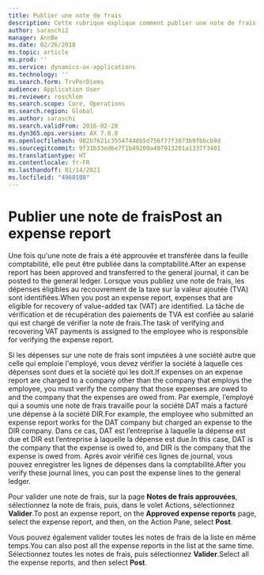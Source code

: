 ```yaml
---
title: Publier une note de frais
description: Cette rubrique explique comment publier une note de frais dans la comptabilité.
author: saraschi2
manager: AnnBe
ms.date: 02/26/2018
ms.topic: article
ms.prod: ''
ms.service: dynamics-ax-applications
ms.technology: ''
ms.search.form: TrvPerDiems
audience: Application User
ms.reviewer: roschlom
ms.search.scope: Core, Operations
ms.search.region: Global
ms.author: saraschi
ms.search.validFrom: 2016-02-28
ms.dyn365.ops.version: AX 7.0.0
ms.openlocfilehash: 982b7621c35547448b5d756f77f3873b9fbbcb9d
ms.sourcegitcommit: 9f31b33ed6e7f1b49200a407913201a1337f3401
ms.translationtype: HT
ms.contentlocale: fr-FR
ms.lasthandoff: 01/14/2021
ms.locfileid: "4960108"
---
```

# <a name="post-an-expense-report"></a><span data-ttu-id="5ac46-103">Publier une note de frais</span><span class="sxs-lookup"><span data-stu-id="5ac46-103">Post an expense report</span></span>

<span data-ttu-id="5ac46-104">Une fois qu'une note de frais a été approuvée et transférée dans la feuille comptabilité, elle peut être publiée dans la comptabilité.</span><span class="sxs-lookup"><span data-stu-id="5ac46-104">After an expense report has been approved and transferred to the general journal, it can be posted to the general ledger.</span></span> <span data-ttu-id="5ac46-105">Lorsque vous publiez une note de frais, les dépenses éligibles au recouvrement de la taxe sur la valeur ajoutée (TVA) sont identifiées.</span><span class="sxs-lookup"><span data-stu-id="5ac46-105">When you post an expense report, expenses that are eligible for recovery of value-added tax (VAT) are identified.</span></span> <span data-ttu-id="5ac46-106">La tâche de vérification et de récupération des paiements de TVA est confiée au salarié qui est chargé de vérifier la note de frais.</span><span class="sxs-lookup"><span data-stu-id="5ac46-106">The task of verifying and recovering VAT payments is assigned to the employee who is responsible for verifying the expense report.</span></span>

<span data-ttu-id="5ac46-107">Si les dépenses sur une note de frais sont imputées à une société autre que celle qui emploie l'employé, vous devez vérifier la société à laquelle ces dépenses sont dues et la société qui les doit.</span><span class="sxs-lookup"><span data-stu-id="5ac46-107">If expenses on an expense report are charged to a company other than the company that employs the employee, you must verify the company that those expenses are owed to and the company that the expenses are owed from.</span></span> <span data-ttu-id="5ac46-108">Par exemple, l’employé qui a soumis une note de frais travaille pour la société DAT mais a facturé une dépense à la société DIR.</span><span class="sxs-lookup"><span data-stu-id="5ac46-108">For example, the employee who submitted an expense report works for the DAT company but charged an expense to the DIR company.</span></span> <span data-ttu-id="5ac46-109">Dans ce cas, DAT est l’entreprise à laquelle la dépense est due et DIR est l’entreprise à laquelle la dépense est due.</span><span class="sxs-lookup"><span data-stu-id="5ac46-109">In this case, DAT is the company that the expense is owed to, and DIR is the company that the expense is owed from.</span></span> <span data-ttu-id="5ac46-110">Après avoir vérifié ces lignes de journal, vous pouvez enregistrer les lignes de dépenses dans la comptabilité.</span><span class="sxs-lookup"><span data-stu-id="5ac46-110">After you verify these journal lines, you can post the expense lines to the general ledger.</span></span>

<span data-ttu-id="5ac46-111">Pour valider une note de frais, sur la page **Notes de frais approuvées**, sélectionnez la note de frais, puis, dans le volet Actions, sélectionnez **Valider**.</span><span class="sxs-lookup"><span data-stu-id="5ac46-111">To post an expense report, on the **Approved expense reports** page, select the expense report, and then, on the Action Pane, select **Post**.</span></span>

<span data-ttu-id="5ac46-112">Vous pouvez également valider toutes les notes de frais de la liste en même temps.</span><span class="sxs-lookup"><span data-stu-id="5ac46-112">You can also post all the expense reports in the list at the same time.</span></span> <span data-ttu-id="5ac46-113">Sélectionnez toutes les notes de frais, puis sélectionnez **Valider**.</span><span class="sxs-lookup"><span data-stu-id="5ac46-113">Select all the expense reports, and then select **Post**.</span></span>
